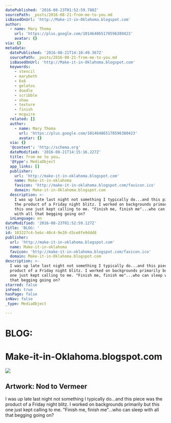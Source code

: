 ```yaml
---
datePublished: '2016-08-23T01:52:59.788Z'
sourcePath: _posts/2016-08-21-from-me-to-you.md
isBasedOnUrl: 'http://Make-it-in-Oklahoma.blogspot.com'
author:
  - name: Mary Thoma
    url: 'https://plus.google.com/101464865178596380423'
    avatar: {}
via: {}
metadata:
  datePublished: '2016-08-21T14:10:49.367Z'
  sourcePath: _posts/2016-08-21-from-me-to-you.md
  isBasedOnUrl: 'http://Make-it-in-Oklahoma.blogspot.com'
  keywords:
    - stencil
    - marybeth
    - 6x6
    - gelatos
    - doodle
    - scribble
    - shaw
    - texture
    - finish
    - mcguire
  related: []
  author:
    - name: Mary Thoma
      url: 'https://plus.google.com/101464865178596380423'
      avatar: {}
  via: {}
  '@context': 'http://schema.org'
  dateModified: '2016-08-21T14:15:16.227Z'
  title: from me to you…
  '@type': MediaObject
  app_links: []
  publisher:
    url: 'http://make-it-in-oklahoma.blogspot.com'
    name: Make-it-in-oklahoma
    favicon: 'http://make-it-in-oklahoma.blogspot.com/favicon.ico'
    domain: Make-it-in-Oklahoma.blogspot.com
  description: >-
    I was up late last night not something I typically do...and this piece was
    the product of a Friday night blitz. I worked on backgrounds primarily but
    this one just kept calling to me. "Finish me, finish me"...who can sleep
    with all that begging going on?
  inLanguage: en
dateModified: '2016-08-23T01:52:59.127Z'
title: 'BLOG: '
id: 103227c4-5ebc-40c4-9e20-d3ce8fe9ddd8
publisher:
  url: 'http://make-it-in-oklahoma.blogspot.com'
  name: Make-it-in-oklahoma
  favicon: 'http://make-it-in-oklahoma.blogspot.com/favicon.ico'
  domain: Make-it-in-Oklahoma.blogspot.com
description: >-
  I was up late last night not something I typically do...and this piece was the
  product of a Friday night blitz. I worked on backgrounds primarily but this
  one just kept calling to me. "Finish me, finish me"...who can sleep with all
  that begging going on?
starred: false
inFeed: true
hasPage: false
inNav: false
_type: MediaObject

---
```

# BLOG: 

# Make-it-in-Oklahoma.blogspot.com

<article style=""><img src="https://s3-us-west-2.amazonaws.com/the-grid-img/p/6573cfcefb8ee19c235deb737a1e835ae0b3cf55.jpg" /><h1>Artwork: Nod to Vermeer</h1><p>I was up late last night not something I typically do...and this piece was the product of a Friday night blitz. I worked on backgrounds primarily but this one just kept calling to me. "Finish me, finish me"...who can sleep with all that begging going on?</p></article>